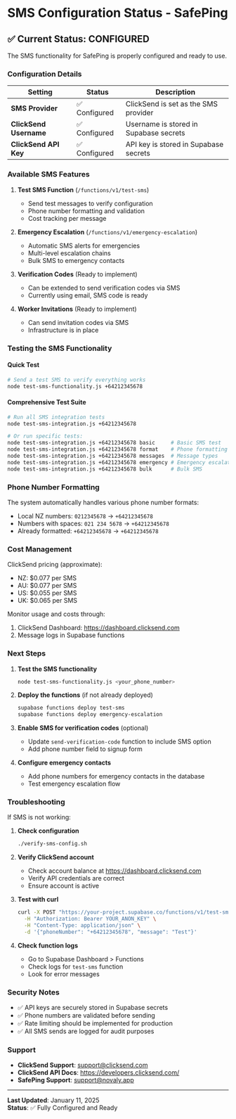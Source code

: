 # SMS Configuration Status - SafePing

## ✅ Current Status: CONFIGURED

The SMS functionality for SafePing is properly configured and ready to use.

### Configuration Details

| Setting | Status | Description |
|---------|--------|-------------|
| **SMS Provider** | ✅ Configured | ClickSend is set as the SMS provider |
| **ClickSend Username** | ✅ Configured | Username is stored in Supabase secrets |
| **ClickSend API Key** | ✅ Configured | API key is stored in Supabase secrets |

### Available SMS Features

1. **Test SMS Function** (`/functions/v1/test-sms`)
   - Send test messages to verify configuration
   - Phone number formatting and validation
   - Cost tracking per message

2. **Emergency Escalation** (`/functions/v1/emergency-escalation`)
   - Automatic SMS alerts for emergencies
   - Multi-level escalation chains
   - Bulk SMS to emergency contacts

3. **Verification Codes** (Ready to implement)
   - Can be extended to send verification codes via SMS
   - Currently using email, SMS code is ready

4. **Worker Invitations** (Ready to implement)
   - Can send invitation codes via SMS
   - Infrastructure is in place

### Testing the SMS Functionality

#### Quick Test
```bash
# Send a test SMS to verify everything works
node test-sms-functionality.js +64212345678
```

#### Comprehensive Test Suite
```bash
# Run all SMS integration tests
node test-sms-integration.js +64212345678

# Or run specific tests:
node test-sms-integration.js +64212345678 basic     # Basic SMS test
node test-sms-integration.js +64212345678 format    # Phone formatting
node test-sms-integration.js +64212345678 messages  # Message types
node test-sms-integration.js +64212345678 emergency # Emergency escalation
node test-sms-integration.js +64212345678 bulk      # Bulk SMS
```

### Phone Number Formatting

The system automatically handles various phone number formats:
- Local NZ numbers: `0212345678` → `+64212345678`
- Numbers with spaces: `021 234 5678` → `+64212345678`
- Already formatted: `+64212345678` → `+64212345678`

### Cost Management

ClickSend pricing (approximate):
- NZ: $0.077 per SMS
- AU: $0.077 per SMS
- US: $0.055 per SMS
- UK: $0.065 per SMS

Monitor usage and costs through:
1. ClickSend Dashboard: https://dashboard.clicksend.com
2. Message logs in Supabase functions

### Next Steps

1. **Test the SMS functionality**
   ```bash
   node test-sms-functionality.js <your_phone_number>
   ```

2. **Deploy the functions** (if not already deployed)
   ```bash
   supabase functions deploy test-sms
   supabase functions deploy emergency-escalation
   ```

3. **Enable SMS for verification codes** (optional)
   - Update `send-verification-code` function to include SMS option
   - Add phone number field to signup form

4. **Configure emergency contacts**
   - Add phone numbers for emergency contacts in the database
   - Test emergency escalation flow

### Troubleshooting

If SMS is not working:

1. **Check configuration**
   ```bash
   ./verify-sms-config.sh
   ```

2. **Verify ClickSend account**
   - Check account balance at https://dashboard.clicksend.com
   - Verify API credentials are correct
   - Ensure account is active

3. **Test with curl**
   ```bash
   curl -X POST "https://your-project.supabase.co/functions/v1/test-sms" \
     -H "Authorization: Bearer YOUR_ANON_KEY" \
     -H "Content-Type: application/json" \
     -d '{"phoneNumber": "+64212345678", "message": "Test"}'
   ```

4. **Check function logs**
   - Go to Supabase Dashboard > Functions
   - Check logs for `test-sms` function
   - Look for error messages

### Security Notes

- ✅ API keys are securely stored in Supabase secrets
- ✅ Phone numbers are validated before sending
- ✅ Rate limiting should be implemented for production
- ✅ All SMS sends are logged for audit purposes

### Support

- **ClickSend Support**: support@clicksend.com
- **ClickSend API Docs**: https://developers.clicksend.com/
- **SafePing Support**: support@novaly.app

---

**Last Updated**: January 11, 2025  
**Status**: ✅ Fully Configured and Ready
